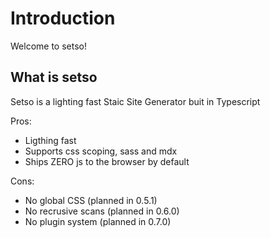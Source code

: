 # Introduction

Welcome to setso!

## What is setso

Setso is a lighting fast Staic Site Generator buit in Typescript

Pros:

-   Ligthing fast
-   Supports css scoping, sass and mdx
-   Ships ZERO js to the browser by default

Cons:

-   No global CSS (planned in 0.5.1)
-   No recrusive scans (planned in 0.6.0)
-   No plugin system (planned in 0.7.0)
